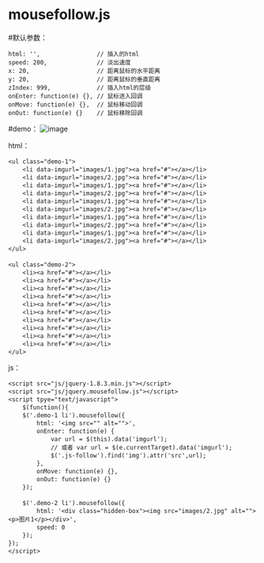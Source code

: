 # mousefollow.js

#默认参数：

	html: '',                // 插入的html
	speed: 200,              // 淡出速度
	x: 20,                   // 距离鼠标的水平距离
	y: 20,                   // 距离鼠标的垂直距离
	zIndex: 999,             // 插入html的层级
	onEnter: function(e) {}, // 鼠标进入回调
	onMove: function(e) {},  // 鼠标移动回调
	onOut: function(e) {}    // 鼠标移除回调

#demo：
![image](https://github.com/YuTingtao/mousefollow.js/blob/master/dist/images/images/eg-1.gif)

html：

	<ul class="demo-1">
		<li data-imgurl="images/1.jpg"><a href="#"></a></li>
		<li data-imgurl="images/2.jpg"><a href="#"></a></li>
		<li data-imgurl="images/1.jpg"><a href="#"></a></li>
		<li data-imgurl="images/2.jpg"><a href="#"></a></li>
		<li data-imgurl="images/1.jpg"><a href="#"></a></li>
		<li data-imgurl="images/2.jpg"><a href="#"></a></li>
		<li data-imgurl="images/1.jpg"><a href="#"></a></li>
		<li data-imgurl="images/2.jpg"><a href="#"></a></li>
		<li data-imgurl="images/1.jpg"><a href="#"></a></li>
		<li data-imgurl="images/2.jpg"><a href="#"></a></li>
	</ul>
  
	<ul class="demo-2">
		<li><a href="#"></a></li>
		<li><a href="#"></a></li>
		<li><a href="#"></a></li>
		<li><a href="#"></a></li>
		<li><a href="#"></a></li>
		<li><a href="#"></a></li>
		<li><a href="#"></a></li>
		<li><a href="#"></a></li>
		<li><a href="#"></a></li>
		<li><a href="#"></a></li>
	</ul>
  
  js：
  
	<script src="js/jquery-1.8.3.min.js"></script>
	<script src="js/jquery.mousefollow.js"></script>
	<script tpye="text/javascript">
    	$(function(){
		$('.demo-1 li').mousefollow({
			html: '<img src="" alt="">',
			onEnter: function(e) {
				var url = $(this).data('imgurl');
				// 或者 var url = $(e.currentTarget).data('imgurl');
				$('.js-follow').find('img').attr('src',url);
			},
			onMove: function(e) {},
			onOut: function(e) {}
		});
		
		$('.demo-2 li').mousefollow({
			html: '<div class="hidden-box"><img src="images/2.jpg" alt=""><p>图片1</p></div>',
			speed: 0
		});
	});
	</script>

